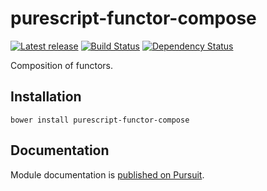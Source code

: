 # purescript-functor-compose

[![Latest release](http://img.shields.io/bower/v/purescript-functor-compose.svg)](https://github.com/purescript/purescript-functor-compose/releases)
[![Build Status](https://travis-ci.org/DavidHarrison/purescript-functor-compose.svg?branch=master)](https://travis-ci.org/DavidHarrison/purescript-functor-compose)
[![Dependency Status](https://www.versioneye.com/user/projects/559987fa61663400210000cf/badge.svg?style=flat)](https://www.versioneye.com/user/projects/559987fa61663400210000cf)

Composition of functors.

## Installation

```
bower install purescript-functor-compose
```

## Documentation

Module documentation is [published on Pursuit](http://pursuit.purescript.org/packages/purescript-functor-compose).
